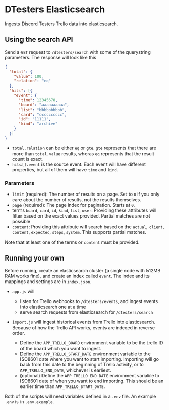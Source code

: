 # DTesters Elasticsearch

Ingests Discord Testers Trello data into elasticsearch.

## Using the search API

Send a `GET` request to `/dtesters/search` with some of the querystring parameters. The response will look like this

```json
{
  "total": {
    "value": 100,
    "relation": "eq"
  },
  "hits": [{
    "event": {
      "time": 12345678,
      "board": "aaaaaaaaaa",
      "list": "bbbbbbbbbb",
      "card": "cccccccccc",
      "id": "11111",
      "kind": "archive"
    }
  }]
}
```

* `total.relation` can be either `eq` or `gte`. `gte` represents that there are more than `total.value` results, wheras `eq` represents that the result count is exact.
* `hits[].event` is the source event. Each event will have different properties, but all of them will have `time` and `kind`.

### Parameters

* `limit` (required): The number of results on a page. Set to `0` if you only care about the number of results, not the results themselves.
* `page` (required): The page index for pagination. Starts at `0`.
* terms `board`, `card`, `id`, `kind`, `list`, `user`: Providing these attributes will filter based on the exact values provided. Partial matches are not possible
* `content`: Providing this attribute will search based on the `actual`, `client`, `content`, `expected`, `steps`, `system`. This supports partial matches.

Note that at least one of the terms or `content` must be provided.

## Running your own

Before running, create an elasticsearch cluster (a single node with 512MB RAM works fine), and create an index called `event`. The index and its mappings and settings are in `index.json`.

* `app.js` will
  * listen for Trello webhooks to `/dtesters/events`, and ingest events into elasticsearch one at a time
  * serve search requests from elasticsearch for `/dtesters/search`

* `import.js` will ingest historical events from Trello into elasticsearch. Because of how the Trello API works, events are indexed in reverse order.
  * Define the `APP_TRELLO_BOARD` environment variable to be the trello ID of the board which you want to ingest.
  * Define the `APP_TRELLO_START_DATE` environment variable to the ISO8601 date where you want to start importing. Importing will go back from this date to the beginning of Trello activity, or to `APP_TRELLO_END_DATE`, whichever is earliest.
  * (optional) Define the `APP_TRELLO_END_DATE` environment variable to ISO8601 date of when you want to end importing. This should be an earlier time than `APP_TRELLO_START_DATE`.

Both of the scripts will need variables defined in a `.env` file. An example `.env` is in `.env.example`.
